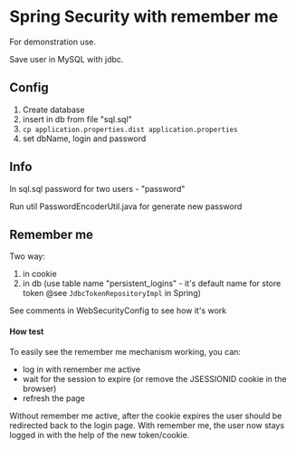 # Spring Security with remember me

For demonstration use.

Save user in MySQL with jdbc.

## Config

1. Create database
2. insert in db from file "sql.sql"
3. `cp application.properties.dist application.properties`
4. set dbName, login and password

## Info

In sql.sql password for two users - "password"  

Run util PasswordEncoderUtil.java for generate new password

## Remember me

Two way:
1. in cookie 
2. in db (use table name "persistent_logins" - it's default name for store token @see `JdbcTokenRepositoryImpl` in Spring)

See comments in WebSecurityConfig to see how it's work

#### How test

To easily see the remember me mechanism working, you can:
* log in with remember me active
* wait for the session to expire (or remove the JSESSIONID cookie in the browser)
* refresh the page  

Without remember me active, after the cookie expires the user should be redirected back to the login page. With remember me, the user now stays logged in with the help of the new token/cookie.